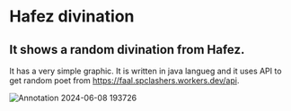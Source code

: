 # Hafez divination
## It shows a random divination from Hafez. 
It has a very simple graphic. It is written in java langueg and it uses API to get random poet from https://faal.spclashers.workers.dev/api.

![Annotation 2024-06-08 193726](https://github.com/Kianaplv/Hafez-divination/assets/168345281/1dbfa17b-1c0d-4fbe-b80a-a79b6a7dbe5e)

